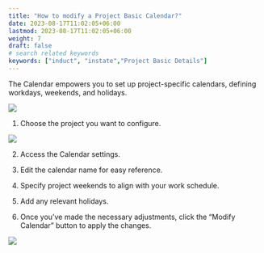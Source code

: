 ```yaml
---
title: "How to modify a Project Basic Calendar?"
date: 2023-08-17T11:02:05+06:00
lastmod: 2023-08-17T11:02:05+06:00
weight: 7
draft: false
# search related keywords
keywords: ["induct", "instate","Project Basic Details"]
---
```


The Calendar empowers you to set up project-specific calendars, defining workdays, weekends, and holidays. 

![](https://storage.googleapis.com/ktern-public-files/product-documentation/Digital%20Projects/Project%20Settings/7_Calender.png)

1.	Choose the project you want to configure. 

![](https://storage.googleapis.com/ktern-public-files/product-documentation/Digital%20Projects/Project%20Settings/8_Calender_Project.png)

2.	Access the Calendar settings. 

3.	Edit the calendar name for easy reference. 

4.	Specify project weekends to align with your work schedule. 

5.	Add any relevant holidays. 

6.	Once you’ve made the necessary adjustments, click the “Modify Calendar” button to apply the changes.

![](https://storage.googleapis.com/ktern-public-files/product-documentation/Digital%20Projects/Project%20Settings/9_update_calender.png)


